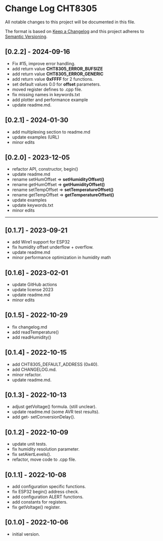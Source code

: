 # Change Log CHT8305

All notable changes to this project will be documented in this file.

The format is based on [Keep a Changelog](http://keepachangelog.com/)
and this project adheres to [Semantic Versioning](http://semver.org/).


## [0.2.2] - 2024-09-16
- Fix #15, improve error handling.
- add return value **CHT8305_ERROR_BUFSIZE**
- add return value **CHT8305_ERROR_GENERIC**
- add return value **0xFFFF** for 2 functions.
- set default values 0.0 for **offset** parameters.
- moved register defines to .cpp file.
- fix missing names in keywords.txt
- add plotter and performance example
- update readme.md.


## [0.2.1] - 2024-01-30
- add multiplexing section to readme.md
- update examples (URL)
- minor edits

## [0.2.0] - 2023-12-05
- refactor API, constructor, begin()
- update readme.md
- rename setHumOffset => **setHumidityOffset()**
- rename getHumOffset => **getHumidityOffset()**
- rename setTempOffset => **setTemperatureOffset()**
- rename getTempOffset => **getTemperatureOffset()**
- update examples
- update keywords.txt
- minor edits

----

## [0.1.7] - 2023-09-21
- add Wire1 support for ESP32
- fix humidity offset underflow + overflow.
- update readme.md
- minor performance optimization in humidity math

## [0.1.6] - 2023-02-01
- update GitHub actions
- update license 2023
- update readme.md
- minor edits

## [0.1.5] - 2022-10-29
- fix changelog.md
- add readTemperature()
- add readHumidity()

## [0.1.4] - 2022-10-15
- add CHT8305_DEFAULT_ADDRESS (0x40).
- add CHANGELOG.md.
- minor refactor.
- update readme.md.

## [0.1.3] - 2022-10-13
- adjust getVoltage() formula. (still unclear).
- update readme.md   (some AVR test results).
- add get- setConversionDelay().

## [0.1.2] - 2022-10-09
- update unit tests.
- fix humidity resolution parameter.
- fix setAlertLevels().
- refactor, move code to .cpp file.

## [0.1.1] - 2022-10-08
- add configuration specific functions.
- fix ESP32 begin() address check.
- add configuration ALERT functions.
- add constants for registers.
- fix getVoltage() register.

## [0.1.0] - 2022-10-06
- initial version.

